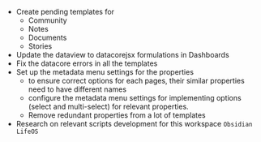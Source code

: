 - Create pending templates for
	- Community
	- Notes
	- Documents
	- Stories
- Update the dataview to datacorejsx formulations in Dashboards
- Fix the datacore errors in all the templates
- Set up the metadata menu settings for the properties
	- to ensure correct options for each pages, their similar properties need to have different names
	- configure the metadata menu settings for implementing options (select and multi-select) for relevant properties.
	- Remove redundant properties from a lot of templates
- Research on relevant scripts development for this workspace `Obsidian LifeOS`